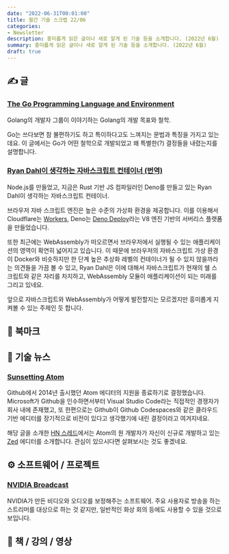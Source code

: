 ```yaml
---
date: "2022-06-31T00:01:00"
title: 월간 기술 스크랩 22/06
categories:
- Newsletter
description: 흥미롭게 읽은 글이나 새로 알게 된 기술 등을 소개합니다. (2022년 6월)
summary: 흥미롭게 읽은 글이나 새로 알게 된 기술 등을 소개합니다. (2022년 6월)
draft: true
---
```


## ✍️ 글

### [The Go Programming Language and Environment](https://m-cacm.acm.org/magazines/2022/5/260357-the-go-programming-language-and-environment/fulltext)

Golang의 개발자 그룹이 이야기하는 Golang의 개발 목표와 철학.

Go는 쓰다보면 참 불편하기도 하고 특이하다고도 느껴지는 문법과 특징을 가지고 있는데요.
이 글에서는 Go가 어떤 철학으로 개발되었고 왜 특별한(?) 결정들을 내렸는지를 설명합니다.

### [Ryan Dahl이 생각하는 자바스크립트 컨테이너 (번역)](https://medium.com/@yujso66/%EB%B2%88%EC%97%AD-%EC%9E%90%EB%B0%94%EC%8A%A4%ED%81%AC%EB%A6%BD%ED%8A%B8-%EC%BB%A8%ED%85%8C%EC%9D%B4%EB%84%88-edb81226dc6)

Node.js를 만들었고, 지금은 Rust 기반 JS 컴파일러인 Deno를 만들고 있는 Ryan Dahl이 생각하는 자바스크립트 컨테이너.

브라우저 자바 스크립트 엔진은 높은 수준의 가상화 환경을 제공합니다.
이를 이용해서 Cloudflare는 [Workers](https://workers.cloudflare.com/), Deno는 [Deno Deploy](https://deno.com/deploy)라는
V8 엔진 기반의 서버리스 플랫폼을 만들었습니다.

또한 최근에는 WebAssembly가 떠오르면서 브라우저에서 실행될 수 있는 애플리케이션의 영역이 확연히 넓어지고 있습니다.
이 때문에 브라우저의 자바스크립트 가상 환경이 Docker와 비슷하지만 한 단계 높은 추상화 레벨의 컨테이너가 될 수 있지 않을까라는 의견들을
가끔 볼 수 있고, Ryan Dahl은 이에 대해서 자바스크립트가 현재의 쉘 스크립트와 같은 자리를 차지하고, WebAssembly 모듈이 애플리케이션이 되는
미래를 그리고 있네요.

앞으로 자바스크립트와 WebAssembly가 어떻게 발전할지는 모르겠지만 흥미롭게 지켜볼 수 있는 주제인 듯 합니다.

## 📌 북마크

## 📰 기술 뉴스

### [Sunsetting Atom](https://github.blog/2022-06-08-sunsetting-atom/)

Github에서 2014년 출시했던 Atom 에디터의 지원을 종료하기로 결정했습니다.
Microsoft가 Github을 인수하면서부터 Visual Studio Code라는 직접적인 경쟁자가 회사 내에 존재했고,
또 한편으로는 Github이 Github Codespaces와 같은 클라우드 기반 에디터를 장기적으로 비전이 있다고 생각했기에
내린 결정이라고 여겨지네요.

해당 글을 소개한 [HN 스레드](https://news.ycombinator.com/item?id=31668426)에서는 Atom의 원 개발자가
자신이 신규로 개발하고 있는 [Zed](https://zed.dev/) 에디터를 소개합니다. 관심이 있으시다면 살펴보시는 것도 좋겠네요.

## ⚙️ 소프트웨어 / 프로젝트

### [NVIDIA Broadcast](https://www.nvidia.com/ko-kr/geforce/broadcasting/broadcast-app/)

NVIDIA가 만든 비디오와 오디오를 보정해주는 소프트웨어.
주요 사용자로 방송을 하는 스트리머를 대상으로 하는 것 같지만, 일반적인 화상 회의 등에도 사용할 수 있을 것으로 보입니다.

## 📙 책 / 강의 / 영상
